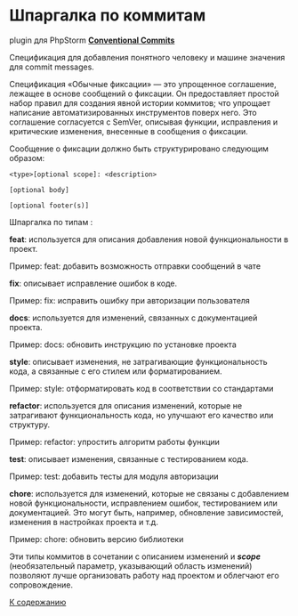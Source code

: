 # Шпаргалка по коммитам

plugin для PhpStorm [**Conventional Commits**](https://plugins.jetbrains.com/plugin/13389-conventional-commit)

Спецификация для добавления понятного человеку и машине значения для  commit messages.

Спецификация «Обычные фиксации» — это упрощенное соглашение, лежащее в основе сообщений о фиксации. Он предоставляет простой набор правил для создания явной истории коммитов; что упрощает написание автоматизированных инструментов поверх него. Это соглашение согласуется с SemVer, описывая функции, исправления и критические изменения, внесенные в сообщения о фиксации.

Сообщение о фиксации должно быть структурировано следующим образом:


```
<type>[optional scope]: <description>

[optional body]

[optional footer(s)]
```

Шпаргалка по типам :

**feat**: используется для описания добавления новой функциональности в проект.

Пример:
feat: добавить возможность отправки сообщений в чате

**fix**: описывает исправление ошибок в коде.

Пример:
fix: исправить ошибку при авторизации пользователя

**docs**: используется для изменений, связанных с документацией проекта.

Пример:
docs: обновить инструкцию по установке проекта

**style**: описывает изменения, не затрагивающие функциональность кода, а связанные с его стилем или форматированием.

Пример:
style: отформатировать код в соответствии со стандартами

**refactor**: используется для описания изменений, которые не затрагивают функциональность кода, но улучшают его качество или структуру.

Пример:
refactor: упростить алгоритм работы функции

**test**: описывает изменения, связанные с тестированием кода.

Пример:
test: добавить тесты для модуля авторизации

**chore**: используется для изменений, которые не связаны с добавлением новой функциональности, исправлением ошибок, тестированием или документацией. Это могут быть, например, обновление зависимостей, изменения в настройках проекта и т.д.

Пример:
chore: обновить версию библиотеки

Эти типы коммитов в сочетании с описанием изменений и ***scope*** (необязательный параметр, указывающий область изменений) позволяют лучше организовать работу над проектом и облегчают его сопровождение.

[К содержанию](../README.md)
